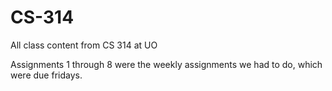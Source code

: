 # CS-314
All class content from CS 314 at UO

Assignments 1 through 8 were the weekly assignments we had to do, which were due fridays.  
